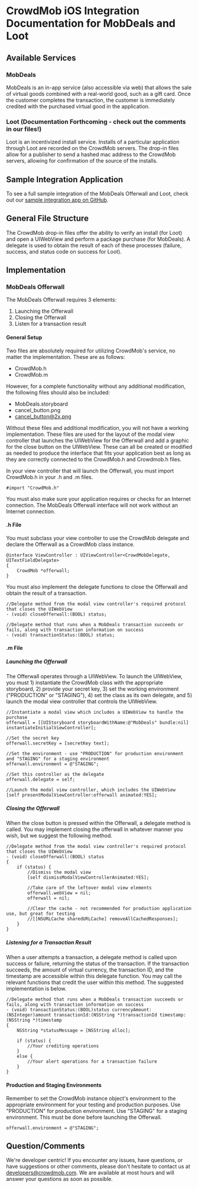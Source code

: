 # CrowdMob iOS Integration Documentation for MobDeals and Loot

## Available Services
### MobDeals
MobDeals is an in-app service (also accessible via web) that allows the sale of virtual goods combined with a real-world good, such as a gift card.  Once the customer completes the transaction, the customer is immediately credited with the purchased virtual good in the application.

### Loot (Documentation Forthcoming - check out the comments in our files!)
Loot is an incentivized install service. Installs of a particular application through Loot are recorded on the CrowdMob servers. The drop-in files allow for a publisher to send a hashed mac address to the CrowdMob servers, allowing for confirmation of the source of the installs.

## Sample Integration Application
To see a full sample integration of the MobDeals Offerwall and Loot, check out our [sample integration app on GitHub](https://github.com/crowdmob/ios-sample-integration).

## General File Structure
The CrowdMob drop-in files offer the ability to verify an install (for Loot) and open a UIWebView and perform a package purchase (for MobDeals). A delegate is used to obtain the result of each of these processes (failure, success, and status code on success for Loot).

## Implementation
### MobDeals Offerwall
The MobDeals Offerwall requires 3 elements:
1. Launching the Offerwall
2. Closing the Offerwall
3. Listen for a transaction result

#### General Setup
Two files are absolutely required for utilizing CrowdMob's service, no matter the implementation. These are as follows:
* CrowdMob.h
* CrowdMob.m

However, for a complete functionality without any additional modification, the following files should also be included:
* MobDeals.storyboard
* cancel_button.png
* cancel_button@2x.png

Without these files and additional modification, you will not have a working implementation. These files are used for the layout of the modal view controller that launches the UIWebView for the Offerwall and add a graphic for the close button on the UIWebView. These can all be created or modified as needed to produce the interface that fits your application best as long as they are correctly connected to the CrowdMob.h and Crowdmob.h files.


In your view controller that will launch the Offerwall, you must import CrowdMob.h in your .h and .m files.
<pre><code>#import "CrowdMob.h"</code></pre>

You must also make sure your application requires or checks for an Internet connection. The MobDeals Offerwall interface will not work without an Internet connection.

#### .h File
You must subclass your view controller to use the CrowdMob delegate and declare the Offerwall as a CrowdMob class instance.
<pre><code>@interface ViewController : UIViewController&lt;CrowdMobDelegate, UITextFieldDelegate>
{
    CrowdMob *offerwall;
}</code></pre>

You must also implement the delegate functions to close the Offerwall and obtain the result of a transaction.
<pre><code>//Delegate method from the modal view controller's required protocol that closes the UIWebView
- (void) closeOfferwall:(BOOL) status;

//Delegate method that runs when a MobDeals transaction succeeds or fails, along with transaction information on success
- (void) transactionStatus:(BOOL) status;</code></pre>

#### .m File
##### Launching the Offerwall
The Offerwall operates through a UIWebView. To launch the UIWebView, you must 1) instantiate the CrowdMob class with the appropriate storyboard, 2) provide your secret key, 3) set the working environment ("PRODUCTION" or "STAGING"), 4) set the class as its own delegate, and 5) launch the modal view controller that controls the UIWebView.
<pre><code>//Instantiate a modal view which includes a UIWebView to handle the purchase
offerwall = [[UIStoryboard storyboardWithName:@"MobDeals" bundle:nil] instantiateInitialViewController];

//Set the secret key
offerwall.secretKey = [secretKey text];

//Set the environment - use "PRODUCTION" for production environment and "STAGING" for a staging environment
offerwall.environment = @"STAGING";

//Set this controller as the delegate
offerwall.delegate = self;

//Launch the modal view controller, which includes the UIWebView
[self presentModalViewController:offerwall animated:YES];</code></pre>

##### Closing the Offerwall
When the close button is pressed within the Offerwall, a delegate method is called. You may implement closing the offerwall in whatever manner you wish, but we suggest the following method.
<pre><code>//Delegate method from the modal view controller's required protocol that closes the UIWebView
- (void) closeOfferwall:(BOOL) status
{
    if (status) {
        //Dismiss the modal view
        [self dismissModalViewControllerAnimated:YES];
        
        //Take care of the leftover modal view elements
        offerwall.webView = nil;
        offerwall = nil;
        
        //Clear the cache - not recommended for production application use, but great for testing
        //[[NSURLCache sharedURLCache] removeAllCachedResponses];
    }
}</code></pre>

##### Listening for a Transaction Result
When a user attempts a transaction, a delegate method is called upon success or failure, returning the status of the transaction. If the transaction succeeds, the amount of virtual currency, the transaction ID, and the timestamp are accessible within this delegate function. You may call the relevant functions that credit the user within this method. The suggested implementation is below.
<pre><code>//Delegate method that runs when a MobDeals transaction succeeds or fails, along with transaction information on success
- (void) transactionStatus:(BOOL)status currencyAmount:(NSInteger)amount transactionId:(NSString *)transactionId timestamp:(NSString *)timestamp
{
    NSString *statusMessage = [NSString alloc];
    
    if (status) {
        //Your crediting operations
    }
    else {
        //Your alert operations for a transaction failure
    }
}</code></pre>

#### Production and Staging Environments
Remember to set the CrowdMob instance object's environment to the appropriate environment for your testing and production purposes. Use "PRODUCTION" for production environment. Use "STAGING" for a staging environment. This must be done before launching the Offerwall.
<pre><code>offerwall.environment = @"STAGING";</code></pre>

## Question/Comments
We're developer centric! If you encounter any issues, have questions, or have suggestions or other comments, please don't hesitate to contact us at developers@crowdmob.com. We are available at most hours and will answer your questions as soon as possible.

